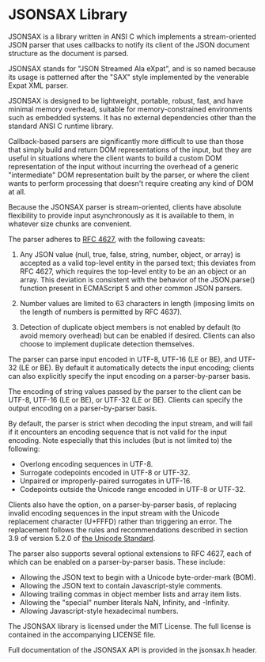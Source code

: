 JSONSAX Library
===============

JSONSAX is a library written in ANSI C which implements a stream-oriented JSON
parser that uses callbacks to notify its client of the JSON document structure
as the document is parsed.

JSONSAX stands for "JSON Streamed Ala eXpat", and is so named because its usage
is patterned after the "SAX" style implemented by the venerable Expat XML
parser.

JSONSAX is designed to be lightweight, portable, robust, fast, and have minimal
memory overhead, suitable for memory-constrained environments such as embedded
systems. It has no external dependencies other than the standard ANSI C runtime
library.

Callback-based parsers are significantly more difficult to use than those that
simply build and return DOM representations of the input, but they are useful
in situations where the client wants to build a custom DOM representation of the
input without incurring the overhead of a generic "intermediate" DOM
representation built by the parser, or where the client wants to perform
processing that doesn't require creating any kind of DOM at all.

Because the JSONSAX parser is stream-oriented, clients have absolute flexibility
to provide input asynchronously as it is available to them, in whatever size
chunks are convenient.

The parser adheres to [RFC 4627](http://www.ietf.org/rfc/rfc4627.txt), with the
following caveats:

1. Any JSON value (null, true, false, string, number, object, or array) is
   accepted as a valid top-level entity in the parsed text; this deviates from
   RFC 4627, which requires the top-level entity to be an an object or an
   array. This deviation is consistent with the behavior of the JSON.parse()
   function present in ECMAScript 5 and other common JSON parsers.

2. Number values are limited to 63 characters in length (imposing limits on the
   length of numbers is permitted by RFC 4637).

3. Detection of duplicate object members is not enabled by default (to avoid
   memory overhead) but can be enabled if desired. Clients can also choose to
   implement duplicate detection themselves.

The parser can parse input encoded in UTF-8, UTF-16 (LE or BE), and UTF-32 (LE
or BE). By default it automatically detects the input encoding; clients can also
explicitly specify the input encoding on a parser-by-parser basis.

The encoding of string values passed by the parser to the client can be UTF-8,
UTF-16 (LE or BE), or UTF-32 (LE or BE). Clients can specify the output encoding
on a parser-by-parser basis.

By default, the parser is strict when decoding the input stream, and will fail
if it encounters an encoding sequence that is not valid for the input
encoding. Note especially that this includes (but is not limited to) the
following:

- Overlong encoding sequences in UTF-8.
- Surrogate codepoints encoded in UTF-8 or UTF-32.
- Unpaired or improperly-paired surrogates in UTF-16.
- Codepoints outside the Unicode range encoded in UTF-8 or UTF-32.

Clients also have the option, on a parser-by-parser basis, of replacing invalid
encoding sequences in the input stream with the Unicode replacement character
(U+FFFD) rather than triggering an error. The replacement follows the rules and
recommendations described in section 3.9 of version 5.2.0 of [the Unicode
Standard](http://www.unicode.org/versions/Unicode5.2.0/).

The parser also supports several optional extensions to RFC 4627, each
of which can be enabled on a parser-by-parser basis. These include:

- Allowing the JSON text to begin with a Unicode byte-order-mark (BOM).
- Allowing the JSON text to contain Javascript-style comments.
- Allowing trailing commas in object member lists and array item lists.
- Allowing the "special" number literals NaN, Infinity, and -Infinity.
- Allowing Javascript-style hexadecimal numbers.

The JSONSAX library is licensed under the MIT License. The full license is
contained in the accompanying LICENSE file.

Full documentation of the JSONSAX API is provided in the jsonsax.h header.